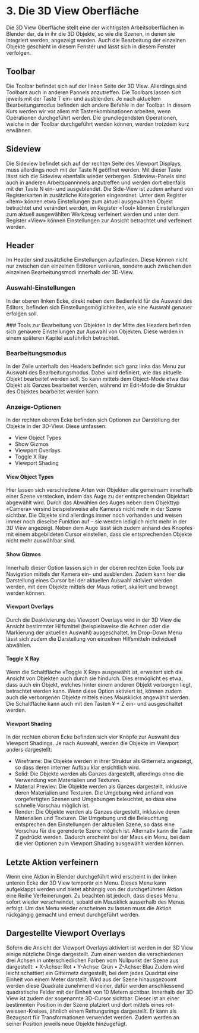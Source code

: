 # 3.	Die 3D View Oberfläche
Die 3D View Oberfläche stellt eine der wichtigsten Arbeitsoberflächen in Blender dar, da in ihr die 3D Objekte, so wie die Szenen, in denen sie integriert werden, angezeigt werden. Auch die Bearbeitung der einzelnen Objekte geschieht in diesem Fenster und lässt sich in diesem Fenster verfolgen.

## Toolbar
Die Toolbar befindet sich auf der linken Seite der 3D View. Allerdings sind Toolbars auch in anderen Pannels anzutreffen. Die Toolbars lassen sich jeweils mit der Taste T ein- und ausblenden. Je nach aktuellem Bearbeitungsmodus befinden sich andere Befehle in der Toolbar.
In diesem Kurs werden wir vor allem mit Tastenkombinationen arbeiten, wenn Operationen durchgeführt werden. Die grundlegendsten Operationen, welche in der Toolbar durchgeführt werden können, werden trotzdem kurz erwähnen. 

## Sideview
Die Sideview befindet sich auf der rechten Seite des Viewport Displays, muss allerdings noch mit der Taste N geöffnet werden. Mit dieser Taste lässt sich die Sideview ebenfalls wieder verbergen. Sideview-Panels sind auch in anderen Arbeitspannnnels anzutreffen und werden dort ebenfalls mit der Taste N ein- und ausgeblendet. 
Die Side-View ist zudem anhand von Registerkarten in zusätzliche Kategorien eingeordnet. Unter dem Register «Item» können etwa Einstellungen zum aktuell ausgewählten Objekt betrachtet und verändert werden, im Register «Tool» können Einstellungen zum aktuell ausgewählten Werkzeug verfeinert werden und unter dem Register «View» können Einstellungen zur Ansicht betrachtet und verfeinert werden. 

## Header
Im Header sind zusätzliche Einstellungen aufzufinden. Diese können nicht nur zwischen dan einzelnen Editoren variieren, sondern auch zwischen den einzelnen Bearbeitungsmodi innerhalb der 3D-View.

### Auswahl-Einstellungen
In der oberen linken Ecke, direkt neben dem Bedienfeld für die Auswahl des Editors, befinden sich Einstellungsmöglichkeiten, wie eine Auswahl genauer erfolgen soll.  

### Tools zur Bearbeitung von Objekten
In der Mitte des Headers befinden sich genauere Einstellungen zur Auswahl von Objekten. Diese werden in einem späteren Kapitel ausführlich betrachtet. 

### Bearbeitungsmodus
In der Zeile unterhalb des Headers befindet sich ganz links das Menu zur Auswahl des Bearbeitungsmodus. Dabei wird definiert, wie das aktuelle Objekt bearbeitet werden soll. So kann mittels dem Object-Mode etwa das Objekt als Ganzes bearbeitet werden, während im Edit-Mode die Struktur des Objektes bearbeitet werden kann. 

### Anzeige-Optionen
In der rechten oberen Ecke befinden sich Optionen zur Darstellung der Objekte in der 3D-View. Diese umfassen: 
*	View Object Types
*	Show Gizmos
*	Viewport Overlays 
*	Toggle X Ray
*	Viewport Shading

#### View Object Types 
Hier lassen sich verschiedene Arten von Objekten alle gemeinsam innerhalb einer Szene verstecken, indem das Auge zu der entsprechenden Objektart abgewählt wird. Durch das Abwählen des Auges neben dem Objekttyp «Camera» versind beispielsweise alle Kameras nicht mehr in der Szene sichtbar. Die Objekte sind allerdings immer noch vorhanden und weisen immer noch dieselbe Funktion auf – sie werden lediglich nicht mehr in der 3D View angezeigt. Neben dem Auge lässt sich zudem anhand des Knopfes mit einem abgebildeten Cursor einstellen, dass die entsprechenden Objekte nicht mehr auswählbar sind. 

#### Show Gizmos
Innerhalb dieser Option lassen sich in der oberen rechten Ecke Tools zur Navigation mittels der Kamera ein- und ausblenden. Zudem kann hier die Darstellung eines Cursor bei der aktuellen Auswahl aktiviert werden werden, mit dem Objekte mittels der Maus rotiert, skaliert und bewegt werden können.

#### Viewport Overlays 
Durch die Deaktivierung des Viewport Overlays wird in der 3D View die Ansicht bestimmter Hilfsmittel (beispielsweise die Achsen oder die Markierung der aktuellen Auswahl) ausgeschaltet. Im Drop-Down Menu lässt sich zudem die Darstellung von einzelnen Hilfsmitteln individuell abwählen.

#### Toggle X Ray
Wenn die Schaltfläche «Toggle X Ray» ausgewählt ist, erweitert sich die Ansicht von Objekten auch durch sie hindurch. Dies ermöglicht es etwa, dass auch ein Objekt, welches hinter einem anderen Objekt verborgen liegt, betrachtet werden kann. Wenn diese Option aktiviert ist, können zudem auch die verborgenen Objekte mittels eines Mausklicks angewählt werden. Die Schaltfläche kann auch mit den Tasten ¥ + Z ein- und ausgeschaltet werden. 

#### Viewport Shading
In der rechten oberen Ecke befinden sich vier Knöpfe zur Auswahl des Viewport Shadings. Je nach Auswahl, werden die Objekte im Viewport anders dargestellt: 
*	Wireframe: Die Objekte werden in ihrer Struktur als Gitternetz angezeigt, so dass deren interner Aufbau klar ersichtlich wird. 
*	Solid: Die Objekte werden als Ganzes dargestellt, allerdings ohne die Verwendung von Materialien und Texturen. 
*	Material Prewiev: Die Objekte werden als Ganzes dargestellt, inklusive deren Materialien und Texturen. Die Umgebung wird anhand von vorgefertigten Szenen und Umgebungen beleuchtet, so dass eine schnelle Vorschau möglich ist. 
*	Render: Die Objekte werden als Ganzes dargestellt, inklusive deren Materialien und Texturen. Die Umgebung und die Beleuchtung entsprechen den Einstellungen der aktuellen Szene, so dass eine Vorschau für die gerenderte Szene möglich ist. 
Alternativ kann die Taste Z gedrückt werden. Dadurch erscheint bei der Maus ein Menu, bei dem die vier Optionen zum Viewport Shading ausgewählt werden können. 

## Letzte Aktion verfeinern
Wenn eine Aktion in Blender durchgeführt wird erscheint in der linken unteren Ecke der 3D View temporär ein Menu. Dieses Menu kann aufgeklappt werden und bietet abhängig von der durchgeführten Aktion eine Reihe Verfeinerungen. Zu beachten ist jedoch, dass dieses Menu sofort wieder verschwindet, sobald ein Mausklick ausserhalb des Menus erfolgt. Um das Menu wieder erscheinen zu lassen muss die Aktion rückgängig gemacht und erneut durchgeführt werden. 

## Dargestellte Viewport Overlays
Sofern die Ansicht der Viewport Overlays aktiviert ist werden in der 3D View einige nützliche Dinge dargestellt. Zum einen werden die verschiedenen drei Achsen in unterschiedlichen Farben vom Nullpunkt der Szene aus dargestellt: 
•	X-Achse: Rot
•	Y-Achse: Grün
•	Z-Achse: Blau
Zudem wird leicht schattiert ein Gitternetz dargestellt, bei dem jedes Quadrtat eine Einheit von einem Meter darstellt. Wird aus der Szene hinausgezoomt werden diese Quadrate zunehmend kleiner, dafür werden anschliessend quadratische Felder mit der Einheit von 10 Metern sichtbar.
Innerhalb der 3D View ist zudem der sogenannte 3D-Cursor sichtbar. Dieser ist an einer bestimmten Position in der Szene platziert und dort mittels eines rot-weissen-Kreises, ähnlich einem Rettungsrings dargestellt. Er kann als Bezugsort für Transformationen verwendet werden. Zudem werden an seiner Position jeweils neue Objekte hinzugefügt. 
